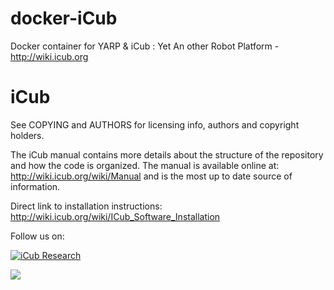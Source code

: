 # docker-iCub
Docker container for YARP & iCub : Yet An other Robot Platform - http://wiki.icub.org

iCub
====

See COPYING and AUTHORS for licensing info, authors and copyright holders.

The iCub manual contains more details about the structure of the 
repository and how the code is organized. The manual is available
online at: http://wiki.icub.org/wiki/Manual and is the most
up to date source of information.

Direct link to installation instructions:
http://wiki.icub.org/wiki/ICub_Software_Installation

Follow us on:

[![iCub Research](http://ssl.gstatic.com/images/icons/gplus-32.png)](https://plus.google.com/u/0/communities/116897884020660435466?prsrc=3)

[![](https://images.microbadger.com/badges/image/giodegas/icub.svg)](https://microbadger.com/images/giodegas/icub "Get your own image badge on microbadger.com")
